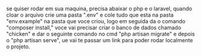 se quiser rodar em sua maquina, precisa abaixar o php e o laravel, quando cloar o arquivo crie uma pasta ".env" e cole tudo que esta na pasta "env.example" na pasta que voce criou, logo em seguida da o comando "composer install," voce vai precisar criar o banco de dados chamado "chicken" e dar o seguinte comando no cmd "php artisan migrate" e depois o "php artisan serve",  ue vai te passar um link para poder rodar localmente o projeto.
